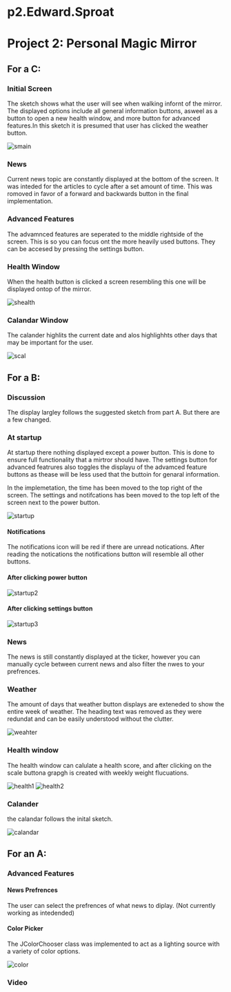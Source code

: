 # p2.Edward.Sproat

# Project 2: Personal Magic Mirror

## For a C:

### Initial Screen

The sketch shows what the user will see when walking infornt of the mirror. The displayed options include all general information buttons, asweel as a button to open a new health window, and more button for advanced features.In this sketch it is presumed that user has clicked the weather button.

![smain](https://user-images.githubusercontent.com/82000483/202043937-c50339f3-86c0-481f-8ba4-d3544825cc69.jpg)

### News

Current news topic are constantly displayed at the bottom of the screen. It was inteded for the articles to cycle after a set amount of time. This was romoved in favor of a forward and backwards button in the final implementation.

### Advanced Features

The advamnced features are seperated to the middle rightside of the screen. This is so you can focus ont the more heavily used buttons. They can be accesed by pressing the settings button.

### Health Window

When the health button is clicked a screen resembling this one will be displayed ontop of the mirror.

![shealth](https://user-images.githubusercontent.com/82000483/202043845-85e08c36-a544-40cf-b288-fc67990eeb0f.jpg)

### Calandar Window

The calander highlits the current date and alos highlighhts other days that may be important for the user.   

![scal](https://user-images.githubusercontent.com/82000483/202044097-2d80ec45-7fe4-47a2-9de5-68b3d0972ed3.jpg)


## For a B:

### Discussion

The display largley follows the suggested sketch from part A. But there are a few changed. 

### At startup

At startup there nothing displayed except a power button. This is done to ensure full functionality that a mirtror should have. The settings button for advanced featrures also toggles the displayu of the advamced feature buttons as thease will be less used that the buttoin for genaral information. 

In the implemetation, the time has been moved to the top right of the screen. The settings and notifcations has been moved to the top left of the screen next to the power button.

![startup](https://user-images.githubusercontent.com/82000483/201829502-7892d734-6d99-4624-8c55-8e2b780363f8.png)

#### Notifications

The notifications icon will be red if there are unread notications. After reading the notications the notifications button will resemble all other buttons. 

#### After clicking power button

![startup2](https://user-images.githubusercontent.com/82000483/201829507-04cf5696-803c-4b4f-b637-d50c9c256801.png)

#### After clicking settings button

![startup3](https://user-images.githubusercontent.com/82000483/201832616-3ffab22b-473d-4738-87a3-e1a6a12cbfce.png)

### News

The news is still constantly displayed at the ticker, however you can manually cycle between current news and also filter the nwes to your prefrences. 

### Weather

The amount of days that weather button displays are exteneded to show the entire week of weather. The heading text was removed as they were redundat and can be easily understood without the clutter. 

![weahter](https://user-images.githubusercontent.com/82000483/201829524-95bc1c20-0443-4165-aa29-946ceaa1c45d.png)

### Health window 

The health window can calulate a health score, and after clicking on the scale buttona grapgh is created with weekly weight flucuations. 

![health1](https://user-images.githubusercontent.com/82000483/201829537-13ad62bd-92a0-40b6-baee-83552d82cb65.png)
![health2](https://user-images.githubusercontent.com/82000483/201829544-1876ab71-8e05-4aa6-b1ad-0dc83586502b.png)

### Calander

the calandar follows the inital sketch.

![calandar](https://user-images.githubusercontent.com/82000483/201829603-a297317f-533e-4d16-b31d-29bf01df9f4e.png)


## For an A:

### Advanced Features

#### News Prefrences 
The user can select the prefrences of what news to diplay. (Not currently working as intedended)

#### Color Picker
The JColorChooser class was implemented to act as a lighting source with a variety of color options. 

![color](https://user-images.githubusercontent.com/82000483/201832219-ec1f3f21-a3b2-4848-a277-2b4a32a2f2ce.gif)


### Video

